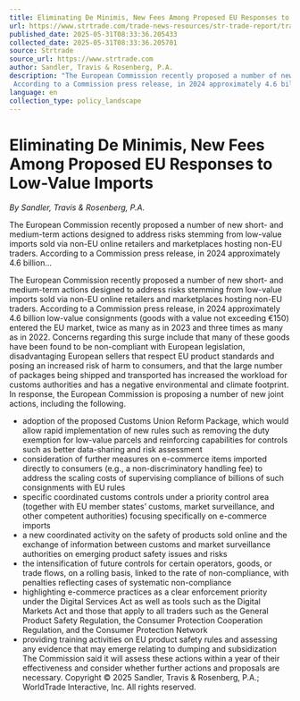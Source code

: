 ```yaml
---
title: Eliminating De Minimis, New Fees Among Proposed EU Responses to Low-Value Imports
url: https://www.strtrade.com/trade-news-resources/str-trade-report/trade-report/february/eliminating-de-minimis-new-fees-among-proposed-eu-responses-to-low-value-imports
published_date: 2025-05-31T08:33:36.205433
collected_date: 2025-05-31T08:33:36.205701
source: Strtrade
source_url: https://www.strtrade.com
author: Sandler, Travis & Rosenberg, P.A.
description: "The European Commission recently proposed a number of new short- and medium-term actions designed to address risks stemming from low-value imports sold via non-EU online retailers and marketplaces hosting non-EU traders. 
 According to a Commission press release, in 2024 approximately 4.6 billion..."
language: en
collection_type: policy_landscape
---
```


# Eliminating De Minimis, New Fees Among Proposed EU Responses to Low-Value Imports

*By Sandler, Travis & Rosenberg, P.A.*

The European Commission recently proposed a number of new short- and medium-term actions designed to address risks stemming from low-value imports sold via non-EU online retailers and marketplaces hosting non-EU traders. 
 According to a Commission press release, in 2024 approximately 4.6 billion...

The European Commission recently proposed a number of new short- and medium-term actions designed to address risks stemming from low-value imports sold via non-EU online retailers and marketplaces hosting non-EU traders. 
 According to a Commission press release, in 2024 approximately 4.6 billion low-value consignments (goods with a value not exceeding €150) entered the EU market, twice as many as in 2023 and three times as many as in 2022. Concerns regarding this surge include that many of these goods have been found to be non-compliant with European legislation, disadvantaging European sellers that respect EU product standards and posing an increased risk of harm to consumers, and that the large number of packages being shipped and transported has increased the workload for customs authorities and has a negative environmental and climate footprint. 
 In response, the European Commission is proposing a number of new joint actions, including the following. 
 - adoption of the proposed Customs Union Reform Package, which would allow rapid implementation of new rules such as removing the duty exemption for low-value parcels and reinforcing capabilities for controls such as better data-sharing and risk assessment 
 - consideration of further measures on e-commerce items imported directly to consumers (e.g., a non-discriminatory handling fee) to address the scaling costs of supervising compliance of billions of such consignments with EU rules 
 - specific coordinated customs controls under a priority control area (together with EU member states’ customs, market surveillance, and other competent authorities) focusing specifically on e-commerce imports 
 - a new coordinated activity on the safety of products sold online and the exchange of information between customs and market surveillance authorities on emerging product safety issues and risks 
 - the intensification of future controls for certain operators, goods, or trade flows, on a rolling basis, linked to the rate of non-compliance, with penalties reflecting cases of systematic non-compliance 
 - highlighting e-commerce practices as a clear enforcement priority under the Digital Services Act as well as tools such as the Digital Markets Act and those that apply to all traders such as the General Product Safety Regulation, the Consumer Protection Cooperation Regulation, and the Consumer Protection Network 
 - providing training activities on EU product safety rules and assessing any evidence that may emerge relating to dumping and subsidization 
 The Commission said it will assess these actions within a year of their effectiveness and consider whether further actions and proposals are necessary. 
 Copyright © 2025 Sandler, Travis &amp; Rosenberg, P.A.; WorldTrade Interactive, Inc. All rights reserved.